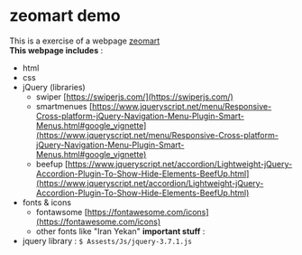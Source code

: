 # zeomart demo
This is a exercise of a webpage [zeomart](https://demo.zeomart.ir/marketplace-3/)\
**This webpage includes** :
- html
- css
- jQuery (libraries)
    - swiper [https://swiperjs.com/](https://swiperjs.com/)
    - smartmenues [https://www.jqueryscript.net/menu/Responsive-Cross-platform-jQuery-Navigation-Menu-Plugin-Smart-Menus.html#google_vignette](https://www.jqueryscript.net/menu/Responsive-Cross-platform-jQuery-Navigation-Menu-Plugin-Smart-Menus.html#google_vignette)
    - beefup [https://www.jqueryscript.net/accordion/Lightweight-jQuery-Accordion-Plugin-To-Show-Hide-Elements-BeefUp.html](https://www.jqueryscript.net/accordion/Lightweight-jQuery-Accordion-Plugin-To-Show-Hide-Elements-BeefUp.html)
- fonts & icons
   - fontawsome [https://fontawesome.com/icons](https://fontawesome.com/icons)
   - other fonts like "Iran Yekan"
**important stuff** :
- jquery library : `$ Assests/Js/jquery-3.7.1.js`
